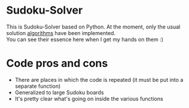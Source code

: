 # Sudoku-Solver
This is Sudoku-Solver based on Python. At the moment, only the usual solution [algorithms](https://bbf.ru/magazine/26/7372/ "Only some of them") have been implemented.  
You can see their essence here when I get my hands on them :)

# Code pros and cons
* There are places in which the code is repeated (it must be put into a separate function)
* Generalized to large Sudoku boards
* It's pretty clear what's going on inside the various functions
